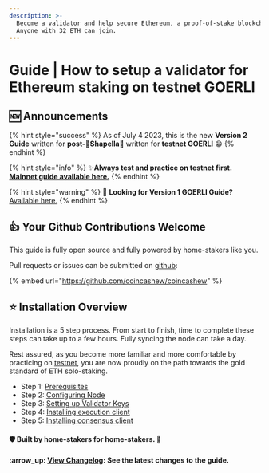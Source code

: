 ```yaml
---
description: >-
  Become a validator and help secure Ethereum, a proof-of-stake blockchain.
  Anyone with 32 ETH can join.
---
```


# Guide | How to setup a validator for Ethereum staking on testnet GOERLI

## :new: Announcements

{% hint style="success" %}
As of July 4 2023, this is the new **Version 2 Guide** written for **post-🦉Shapella**🦉 written for **testnet GOERLI** :grin:
{% endhint %}

{% hint style="info" %}
:sparkles:**Always test and practice on testnet first.** [**Mainnet guide available here.**](../guide-or-how-to-setup-a-validator-on-eth2-mainnet/)
{% endhint %}

{% hint style="warning" %}
:eyes: **Looking for Version 1 GOERLI Guide?** [Available here.](../archived-guides/guide-or-how-to-setup-a-validator-on-eth2-testnet-prater/)
{% endhint %}

## :thumbsup: Your Github Contributions Welcome

This guide is fully open source and fully powered by home-stakers like you.

Pull requests or issues can be submitted on [github](https://github.com/coincashew/coincashew):

{% embed url="https://github.com/coincashew/coincashew" %}

## :star: Installation Overview

Installation is a 5 step process. From start to finish, time to complete these steps can take up to a few hours. Fully syncing the node can take a day.

Rest assured, as you become more familiar and more comfortable by practicing on [testnet](./), you are now proudly on the path towards the gold standard of ETH solo-staking.

* Step 1: [Prerequisites](step-1-prerequisites.md)
* Step 2: [Configuring Node](step-2-configuring-node.md)
* Step 3: [Setting up Validator Keys](step-5-installing-validator/setting-up-validator-keys.md)
* Step 4: [Installing execution client](step-3-installing-execution-client/)
* Step 5: [Installing consensus client](step-4-installing-consensus-client/)

#### :shield: Built by home-stakers for home-stakers. :pray:

#### :arrow\_up: [View Changelog](../guide-or-how-to-setup-a-validator-on-eth2-mainnet/changelog.md): See the latest changes to the guide.
